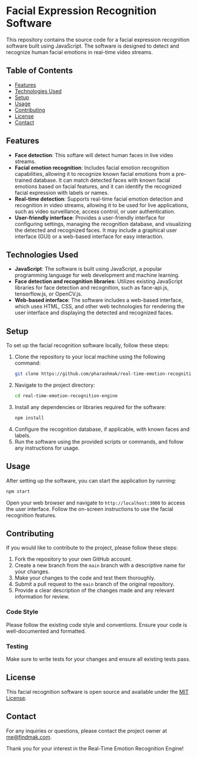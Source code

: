 # Facial Expression Recognition Software

This repository contains the source code for a facial expression recognition software built using JavaScript. The software is designed to detect and recognize human facial emotions in real-time video streams.

## Table of Contents

- [Features](#features)
- [Technologies Used](#technologies-used)
- [Setup](#setup)
- [Usage](#usage)
- [Contributing](#contributing)
- [License](#license)
- [Contact](#contact)

## Features

- **Face detection**: This softare will detect human faces in live video streams. 
- **Facial emotion recognition**: Includes facial emotion recognition capabilities, allowing it to recognize known facial emotions from a pre-trained database. It can match detected faces with known facial emotions based on facial features, and it can identify the recognized facial expression with labels or names.
- **Real-time detection**: Supports real-time facial emotion detection and recognition in video streams, allowing it to be used for live applications, such as video surveillance, access control, or user authentication.
- **User-friendly interface**: Provides a user-friendly interface for configuring settings, managing the recognition database, and visualizing the detected and recognized faces. It may include a graphical user interface (GUI) or a web-based interface for easy interaction.

## Technologies Used

- **JavaScript**: The software is built using JavaScript, a popular programming language for web development and machine learning.
- **Face detection and recognition libraries**: Utilizes existing JavaScript libraries for face detection and recognition, such as face-api.js, tensorflow.js, or OpenCV.js.
- **Web-based interface**: The software includes a web-based interface, which uses HTML, CSS, and other web technologies for rendering the user interface and displaying the detected and recognized faces.

## Setup

To set up the facial recognition software locally, follow these steps:

1. Clone the repository to your local machine using the following command:
    ```bash
    git clone https://github.com/pharaohmak/real-time-emotion-recognition-engine.git
    ```
2. Navigate to the project directory:
    ```bash
    cd real-time-emotion-recognition-engine
    ```
3. Install any dependencies or libraries required for the software:
    ```bash
    npm install
    ```
4. Configure the recognition database, if applicable, with known faces and labels.
5. Run the software using the provided scripts or commands, and follow any instructions for usage.

## Usage

After setting up the software, you can start the application by running:
```bash
npm start
```
Open your web browser and navigate to `http://localhost:3000` to access the user interface. Follow the on-screen instructions to use the facial recognition features.

## Contributing

If you would like to contribute to the project, please follow these steps:

1. Fork the repository to your own GitHub account.
2. Create a new branch from the `main` branch with a descriptive name for your changes.
3. Make your changes to the code and test them thoroughly.
4. Submit a pull request to the `main` branch of the original repository.
5. Provide a clear description of the changes made and any relevant information for review.

### Code Style

Please follow the existing code style and conventions. Ensure your code is well-documented and formatted.

### Testing

Make sure to write tests for your changes and ensure all existing tests pass.

## License

This facial recognition software is open source and available under the [MIT License](LICENSE).

## Contact

For any inquiries or questions, please contact the project owner at [me@findmak.com](mailto:me@findmak.com).

Thank you for your interest in the Real-Time Emotion Recognition Engine!
